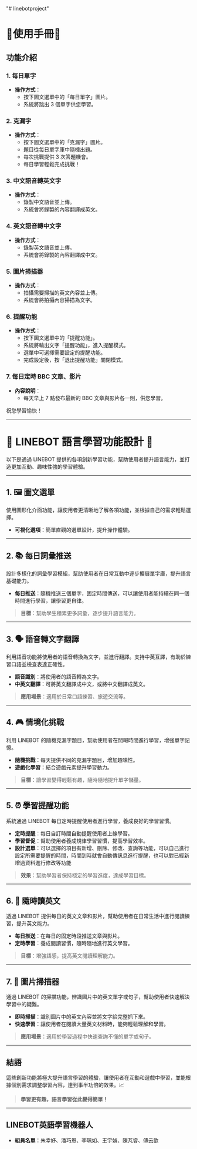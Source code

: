 "# linebotproject" 

# 🌟使用手冊🌟

## 功能介紹

### 1. 每日單字
- **操作方式**：
  - 按下圖文選單中的「每日單字」圖片。
  - 系統將跳出 3 個單字供您學習。

### 2. 克漏字
- **操作方式**：
  - 按下圖文選單中的「克漏字」圖片。
  - 題目從每日單字庫中隨機出題。
  - 每次挑戰提供 3 次答題機會。
  - 每日學習輕鬆完成挑戰！

### 3. 中文語音轉英文字
- **操作方式**：
  - 錄製中文語音並上傳。
  - 系統會將錄製的內容翻譯成英文。

### 4. 英文語音轉中文字
- **操作方式**：
  - 錄製英文語音並上傳。
  - 系統會將錄製的內容翻譯成中文。

### 5. 圖片掃描器
- **操作方式**：
  - 拍攝需要掃描的英文內容並上傳。
  - 系統會將拍攝內容掃描為文字。

### 6. 提醒功能
- **操作方式**：
  - 按下圖文選單中的「提醒功能」。
  - 系統將輸出文字「提醒功能」，進入提醒模式。
  - 選單中可選擇需要設定的提醒功能。
  - 完成設定後，按「退出提醒功能」關閉模式。

### 7. 每日定時 BBC 文章、影片
- **內容說明**：
  - 每天早上 7 點發布最新的 BBC 文章與影片各一則，供您學習。



祝您學習愉快！

---
# 🌟 LINEBOT 語言學習功能設計 🌟

以下是通過 LINEBOT 提供的各項創新學習功能，幫助使用者提升語言能力，並打造更加互動、趣味性強的學習體驗。

---

## 1. 🖼️ **圖文選單**
使用圖形化介面功能，讓使用者更清晰地了解各項功能，並根據自己的需求輕鬆選擇。

- **可視化選項**：簡單直觀的選單設計，提升操作體驗。

---

## 2. 📚 **每日詞彙推送**
設計多樣化的詞彙學習模組，幫助使用者在日常互動中逐步擴展單字庫，提升語言基礎能力。

- **每日推送**：隨機推送三個單字，固定時間傳送，可以讓使用者能持續在同一個時間進行學習，讓學習更自律。

> **目標**：幫助學生積累更多詞彙，逐步提升語言能力。

---

## 3. 🗣️ **語音轉文字翻譯**
利用語音功能將使用者的語音轉換為文字，並進行翻譯。支持中英互譯，有助於練習口語並檢查表達正確性。

- **語音識別**：將使用者的語音轉為文字。
- **中英文翻譯**：可將英文翻譯成中文，或將中文翻譯成英文。

> **應用場景**：適用於日常口語練習、旅遊交流等。

---

## 4. 🎮 **情境化挑戰**
利用 LINEBOT 的隨機克漏字題目，幫助使用者在閒暇時間進行學習，增強單字記憶。

- **隨機挑戰**：每天提供不同的克漏字題目，增加趣味性。
- **遊戲化學習**：結合遊戲元素提升學習動力。

> **目標**：讓學習變得輕鬆有趣，隨時隨地提升單字儲量。

---

## 5. ⏰ **學習提醒功能**
系統通過 LINEBOT 每日定時提醒使用者進行學習，養成良好的學習習慣。

- **定時提醒**：每日自訂時間自動提醒使用者上線學習。
- **學習督促**：幫助使用者養成規律學習習慣，提高學習效率。
- **設計選單**：可以選擇的項目有新增、刪除、修改、查詢等功能，可以自己進行設定所需要提醒的時間，時間到時就會自動傳訊息進行提醒，也可以對已經新增過資料進行修改等功能

> **效果**：幫助學習者保持穩定的學習進度，達成學習目標。

---

## 6. 📖 **隨時讀英文**
透過 LINEBOT 提供每日的英文文章和影片，幫助使用者在日常生活中進行閱讀練習，提升英文能力。

- **每日推送**：在每日的固定時段推送文章與影片。
- **定時學習**：養成閱讀習慣，隨時隨地進行英文學習。

> **目標**：增強語感，提高英文閱讀理解能力。

---

## 7. 📸 **圖片掃描器**
通過 LINEBOT 的掃描功能，辨識圖片中的英文單字或句子，幫助使用者快速解決學習中的疑難。

- **即時掃描**：識別圖片中的英文內容並將文字給完整抓下來。
- **快速學習**：讓使用者在閱讀大量英文材料時，能夠輕鬆理解和學習。

> **應用場景**：適用於學習過程中快速查詢不懂的單字或句子。

---

## 結語

這些創新功能將極大提升語言學習的體驗，讓使用者在互動和遊戲中學習，並能根據個別需求調整學習內容，達到事半功倍的效果。📈

> **學習更有趣，語言學習從此變得簡單！**

---

## LINEBOT英語學習機器人

- **組員名單**：朱幸妤、潘巧恩、李珮如、王宇媜、陳芃睿、傅云歆
